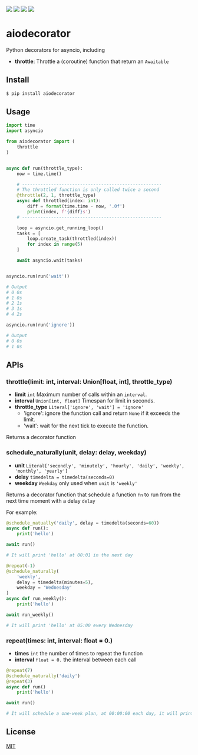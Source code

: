 [![](https://github.com/kaelzhang/python-aiodecorator/actions/workflows/python.yml/badge.svg)](https://github.com/kaelzhang/python-aiodecorator/actions/workflows/python.yml)
[![](https://codecov.io/gh/kaelzhang/python-aiodecorator/branch/master/graph/badge.svg)](https://codecov.io/gh/kaelzhang/python-aiodecorator)
[![](https://img.shields.io/pypi/v/aiodecorator.svg)](https://pypi.org/project/aiodecorator/)
[![](https://img.shields.io/pypi/l/aiodecorator.svg)](https://github.com/kaelzhang/python-aiodecorator)

# aiodecorator

Python decorators for asyncio, including

- **throttle**: Throttle a (coroutine) function that return an `Awaitable`
<!-- - limit -->
<!-- - timeout -->

## Install

```sh
$ pip install aiodecorator
```

## Usage

```py
import time
import asyncio

from aiodecorator import (
    throttle
)


async def run(throttle_type):
    now = time.time()

    # -----------------------------------------------------
    # The throttled function is only called twice a second
    @throttle(2, 1, throttle_type)
    async def throttled(index: int):
        diff = format(time.time - now, '.0f')
        print(index, f'{diff}s')
    # -----------------------------------------------------

    loop = asyncio.get_running_loop()
    tasks = [
        loop.create_task(throttled(index))
        for index in range(5)
    ]

    await asyncio.wait(tasks)


asyncio.run(run('wait'))

# Output
# 0 0s
# 1 0s
# 2 1s
# 3 1s
# 4 2s

asyncio.run(run('ignore'))

# Output
# 0 0s
# 1 0s
```

## APIs

### throttle(limit: int, interval: Union[float, int], throttle_type)

- **limit** `int` Maximum number of calls within an `interval`.
- **interval** `Union[int, float]` Timespan for limit in seconds.
- **throttle_type** `Literal['ignore', 'wait'] = 'ignore'`
  - 'ignore': ignore the function call and return `None` if it exceeds the limit.
  - 'wait': wait for the next tick to execute the function.

Returns a decorator function

### schedule_naturally(unit, delay: delay, weekday)

- **unit** `Literal['secondly', 'minutely', 'hourly', 'daily', 'weekly', 'monthly', 'yearly']`
- **delay** `timedelta = timedelta(seconds=0)`
- **weekday** `Weekday` only used when `unit` is `'weekly'`

Returns a decorator function that schedule a function `fn` to run from the next time moment with a delay `delay`

For example:

```py
@schedule_natually('daily', delay = timedelta(seconds=60))
async def run():
    print('hello')

await run()

# It will print 'hello' at 00:01 in the next day
```

```py
@repeat(-1)
@schedule_naturally(
    'weekly',
    delay = timedelta(minutes=5),
    weekday = 'Wednesday'
)
async def run_weekly():
    print('hello')

await run_weekly()

# It will print 'hello' at 05:00 every Wednesday
```

### repeat(times: int, interval: float = 0.)

- **times** `int` the number of times to repeat the function
- **interval** `float = 0.` the interval between each call

```py
@repeat(7)
@schedule_naturally('daily')
@repeat(3)
async def run()
    print('hello')

await run()

# It will schedule a one-week plan, at 00:00:00 each day, it will print 3 'hello'
```

## License

[MIT](LICENSE)
